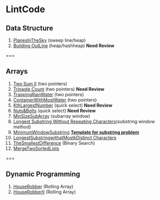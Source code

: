 # LintCode
## Data Structure
1. [PlanesInTheSky](https://github.com/jiapengliu613/LintCode/tree/master/PlanesInTheSky) (sweep line/heap)
2. [Building OutLine](https://github.com/jiapengliu613/LintCode/tree/master/BuildingOutline) (heap/hashheap)  **Need Review**

===
## Arrays
1. [Two Sum II](https://github.com/jiapengliu613/LintCode/tree/master/TwoSumII) (two pointers)
2. [Trinagle Count](https://github.com/jiapengliu613/LintCode/tree/master/TriangleCount) (two pointers) **Need Review**
3. [TrappingRainWater](https://github.com/jiapengliu613/LintCode/tree/master/TrappingRainWater) (two pointers)
4. [ContainerWithMostWater](https://github.com/jiapengliu613/LintCode/tree/master/ContainerWithMostWater) (two pointers)
5. [KthLargestNumber](https://github.com/jiapengliu613/LintCode/tree/master/KthLargestNumber) (quick select) **Need Review**
6. [Nuts&Bolts](https://github.com/jiapengliu613/LintCode/tree/master/Nuts%26Bolts) (quick select) **Need Review**
7. [MinSizeSubArray](https://github.com/jiapengliu613/LintCode/tree/master/MinSizeSubarray) (subarray window)
8. [Longest Substring Without Repeating Characters](https://github.com/jiapengliu613/LintCode/tree/master/LongestSubstringWithoutRepeatingCharacters)(substring window method)
9. [MinimumWindowSubstring](https://github.com/jiapengliu613/LintCode/tree/master/MinimumWindowSubstring) [**Template for substring problem**](https://discuss.leetcode.com/topic/30941/here-is-a-10-line-template-that-can-solve-most-substring-problems)
10. [ LongestSubstringwithatMostkDistinct Characters](https://github.com/jiapengliu613/LintCode/blob/master/Longest%20Substring%20with%20At%20Most%20K%20Distinct%20Characters/Solution.java)
11. [TheSmallestDifference](https://github.com/jiapengliu613/LintCode/tree/master/TheSmallestDifference) (Binary Search)
12. [MergeTwoSortedLists](https://github.com/jiapengliu613/LintCode/tree/master/Merge%20Two%20Sorted%20Lists)

===
## Dynamic Programming 
1. [HouseRobber](https://github.com/jiapengliu613/LintCode/tree/master/HouseRobber) (Rolling Array)
2. [HouseRobberII](https://github.com/jiapengliu613/LintCode/tree/master/HouseRobberII) (Rolling Array)
